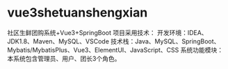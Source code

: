 # vue3shetuanshengxian
社区生鲜团购系统+Vue3+SpringBoot 项目采用技术： 开发环境：IDEA、JDK1.8、Maven、MySQL、VSCode 技术栈：Java、MySQL、SpringBoot、Mybatis/MybatisPlus、Vue3、ElementUI、JavaScript、CSS  系统功能模块： 本系统包含管理员、用户、团长3个角色。

